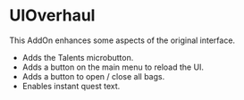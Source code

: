 # UIOverhaul

This AddOn enhances some aspects of the original interface.

- Adds the Talents microbutton.
- Adds a button on the main menu to reload the UI.
- Adds a button to open / close all bags.
- Enables instant quest text.
